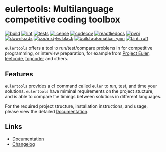 # eulertools: Multilanguage competitive coding toolbox

[![build][build_badge]][build_url]
[![lint][lint_badge]][lint_url]
[![tests][tests_badge]][tests_url]
[![license][licence_badge]][licence_url]
[![codecov][codecov_badge]][codecov_url]
[![readthedocs][readthedocs_badge]][readthedocs_url]
[![pypi][pypi_badge]][pypi_url]
[![downloads][pepy_badge]][pepy_url]
[![code style: black][black_badge]][black_url]
[![build automation: yam][yam_badge]][yam_url]
[![Lint: ruff][ruff_badge]][ruff_url]

`eulertools` offers a tool to run/test/compare problems in for
competitive programming, or interview preparation, for example from
[Project Euler], [leetcode], [topcoder] and others.

## Features

`eulertools` provides a cli command called `euler` to run, test, and time your solutions.
`eulertools` have miminal requirements on the project stucture, and is able to compare
the timings between solutions in different languages.

For the required project structure, installation instructions, and usage,
please view the detailed [Documentation].

## Links

-   [Documentation]
-   [Changelog]

[build_badge]: https://github.com/spapanik/eulertools/actions/workflows/build.yml/badge.svg
[build_url]: https://github.com/spapanik/eulertools/actions/workflows/build.yml
[lint_badge]: https://github.com/spapanik/eulertools/actions/workflows/lint.yml/badge.svg
[lint_url]: https://github.com/spapanik/eulertools/actions/workflows/lint.yml
[tests_badge]: https://github.com/spapanik/eulertools/actions/workflows/tests.yml/badge.svg
[tests_url]: https://github.com/spapanik/eulertools/actions/workflows/tests.yml
[licence_badge]: https://img.shields.io/pypi/l/eulertools
[licence_url]: https://eulertools.readthedocs.io/en/stable/LICENSE/
[codecov_badge]: https://codecov.io/github/spapanik/eulertools/graph/badge.svg?token=Q20F84BW72
[codecov_url]: https://codecov.io/github/spapanik/eulertools
[readthedocs_badge]: https://readthedocs.org/projects/eulertools/badge/?version=latest
[readthedocs_url]: https://eulertools.readthedocs.io/en/latest/
[pypi_badge]: https://img.shields.io/pypi/v/eulertools
[pypi_url]: https://pypi.org/project/eulertools
[pepy_badge]: https://pepy.tech/badge/eulertools
[pepy_url]: https://pepy.tech/project/eulertools
[black_badge]: https://img.shields.io/badge/code%20style-black-000000.svg
[black_url]: https://github.com/psf/black
[yam_badge]: https://img.shields.io/badge/build%20automation-yamk-success
[yam_url]: https://github.com/spapanik/yamk
[ruff_badge]: https://img.shields.io/endpoint?url=https://raw.githubusercontent.com/charliermarsh/ruff/main/assets/badge/v1.json
[ruff_url]: https://github.com/charliermarsh/ruff
[Documentation]: https://eulertools.readthedocs.io/en/stable/
[Changelog]: https://eulertools.readthedocs.io/en/stable/CHANGELOG/
[Project Euler]: https://projecteuler.net/
[leetcode]: https://leetcode.com/
[topcoder]: https://www.topcoder.com/
